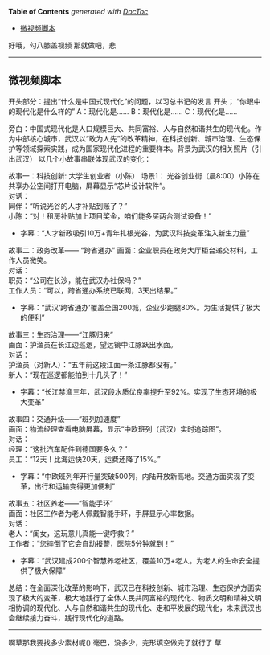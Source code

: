 <!-- START doctoc generated TOC please keep comment here to allow auto update -->
<!-- DON'T EDIT THIS SECTION, INSTEAD RE-RUN doctoc TO UPDATE -->
**Table of Contents**  *generated with [DocToc](https://github.com/thlorenz/doctoc)*

- [微视频脚本](#%E5%BE%AE%E8%A7%86%E9%A2%91%E8%84%9A%E6%9C%AC)

<!-- END doctoc generated TOC please keep comment here to allow auto update -->

好哦，勾八膝盖视频
那就做吧，悲

---

## 微视频脚本

开头部分：提出“什么是中国式现代化”的问题，以习总书记的发言
开头；
“你眼中的现代化是什么样的”
A：现代化是……
B：现代化是……
C：现代化是……

旁白：中国式现代化是人口规模巨大、共同富裕、人与自然和谐共生的现代化。作为中部核心城市，武汉以“敢为人先”的改革精神，在科技创新、城市治理、生态保护等领域探索实践，成为国家现代化进程的重要样本。背景为武汉的相关照片（引出武汉）
以几个小故事串联体现武汉的变化：

故事一：科技创新: 
大学生创业者（小陈）
场景1：  光谷创业街（晨8:00）小陈在共享办公空间打开电脑，屏幕显示“芯片设计软件”。  
对话：  
同伴：“听说光谷的人才补贴到账了？”  
小陈：“对！租房补贴加上项目奖金，咱们能多买两台测试设备！”  
- 字幕：“人才新政吸引10万+青年扎根光谷，为武汉科技变革注入新生力量”

故事二：政务改革—— “跨省通办” 
画面：企业职员在政务大厅柜台递交材料，工作人员微笑。  
对话：  
  职员：“公司在长沙，能在武汉办社保吗？”  
  工作人员：“可以，跨省通办系统已联网，3天出结果。”  
- 字幕：“武汉‘跨省通办’覆盖全国200城，企业少跑腿80%。为生活提供了极大的便利”  

故事三：生态治理——“江豚归来”  
画面：护渔员在长江边巡逻，望远镜中江豚跃出水面。  
对话：  
  护渔员（对新人）：“五年前这段江面一条江豚都没有。”  
  新人：“现在巡逻都能拍到十几头了！”  
- 字幕：“长江禁渔三年，武汉段水质优良率提升至92%。实现了生态环境的极大变革”  

故事四：交通升级——“班列加速度”  
画面：物流经理查看电脑屏幕，显示“中欧班列（武汉）实时追踪图”。  
对话：  
  经理：“这批汽车配件到德国要多久？”  
  员工：“12天！比海运快20天，运费还降了15%。”  
- 字幕：“中欧班列年开行量突破500列，内陆开放新高地。交通方面实现了变革，出行和运输变得更加便利”  

故事五：社区养老——“智能手环”  
画面：社区工作者为老人佩戴智能手环，手屏显示心率数据。  
对话：  
  老人：“闺女，这玩意儿真能一键呼救？”  
  工作者：“您摔倒了它会自动报警，医院5分钟就到！”  
- 字幕：“武汉建成200个智慧养老社区，覆盖10万+老人。为老人的生命安全提供了极大保障”

总结：在全面深化改革的影响下，武汉已在科技创新、城市治理、生态保护方面实现了极大的变革，极大地践行了全体人民共同富裕的现代化、物质文明和精神文明相协调的现代化、人与自然和谐共生的现代化、走和平发展的现代化，未来武汉也会继续接力奋斗，践行现代化的道路。

---

啊草那我要找多少素材呢()
毫巴，没多少，完形填空做完了就行了
草


